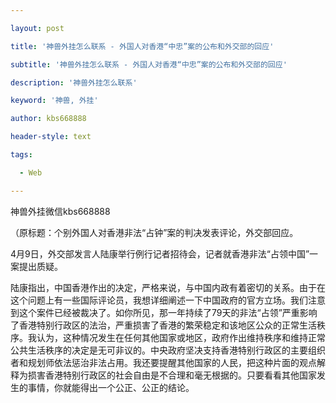 ---
layout: post
title: '神兽外挂怎么联系 - 外国人对香港“中忠”案的公布和外交部的回应'
subtitle: '神兽外挂怎么联系 - 外国人对香港“中忠”案的公布和外交部的回应'
description: '神兽外挂怎么联系'
keyword: '神兽, 外挂'
author: kbs668888
header-style: text
tags:
  - Web
---
神兽外挂微信kbs668888

（原标题：个别外国人对香港非法“占钟”案的判决发表评论，外交部回应。

4月9日，外交部发言人陆康举行例行记者招待会，记者就香港非法“占领中国”一案提出质疑。

陆康指出，中国香港作出的决定，严格来说，与中国内政有着密切的关系。由于在这个问题上有一些国际评论员，我想详细阐述一下中国政府的官方立场。我们注意到这个案件已经被裁决了。如你所见，那一年持续了79天的非法“占领”严重影响了香港特别行政区的法治，严重损害了香港的繁荣稳定和该地区公众的正常生活秩序。我认为，这种情况发生在任何其他国家或地区，政府作出维持秩序和维持正常公共生活秩序的决定是无可非议的。中央政府坚决支持香港特别行政区的主要组织者和规划师依法惩治非法占用。我还要提醒其他国家的人民，把这种片面的观点解释为损害香港特别行政区的社会自由是不合理和毫无根据的。只要看看其他国家发生的事情，你就能得出一个公正、公正的结论。

